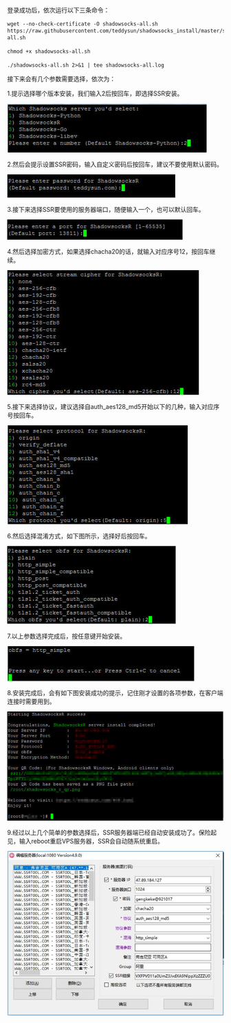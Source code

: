 登录成功后，依次运行以下三条命令：

```shell
wget --no-check-certificate -O shadowsocks-all.sh https://raw.githubusercontent.com/teddysun/shadowsocks_install/master/shadowsocks-all.sh

chmod +x shadowsocks-all.sh

./shadowsocks-all.sh 2>&1 | tee shadowsocks-all.log
```

接下来会有几个参数需要选择，依次为：

1.提示选择哪个版本安装，我们输入2后按回车，即选择SSR安装。

![image](https://github.com/gengkeke/ssr/blob/master/ssr/images/1.jpg)

2.然后会提示设置SSR密码，输入自定义密码后按回车，建议不要使用默认密码。

![image](https://github.com/gengkeke/ssr/blob/master/ssr/images/2.jpg)

3.接下来选择SSR要使用的服务器端口，随便输入一个，也可以默认回车。

![image](https://github.com/gengkeke/ssr/blob/master/ssr/images/3.jpg)

4.然后选择加密方式，如果选择chacha20的话，就输入对应序号12，按回车继续。

![image](https://github.com/gengkeke/ssr/blob/master/ssr/images/4.jpg)

5.接下来选择协议，建议选择自auth_aes128_md5开始以下的几种，输入对应序号按回车。

![image](https://github.com/gengkeke/ssr/blob/master/ssr/images/5.jpg)

6.然后选择混淆方式，如下图所示，选择好后按回车。                        

![image](https://github.com/gengkeke/ssr/blob/master/ssr/images/6.jpg)

7.以上参数选择完成后，按任意键开始安装。                              

![image](https://github.com/gengkeke/ssr/blob/master/ssr/images/7.jpg)

8.安装完成后，会有如下图安装成功的提示，记住刚才设置的各项参数，在客户端连接时需要用到。

![image](https://github.com/gengkeke/ssr/blob/master/ssr/images/8.jpg)

9.经过以上几个简单的参数选择后，SSR服务器端已经自动安装成功了。保险起见，输入reboot重启VPS服务器，SSR会自动随系统重启。 

![image](https://github.com/gengkeke/ssr/blob/master/ssr/images/9.jpg)






















